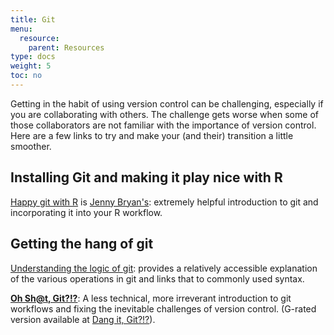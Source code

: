 ```yaml
---
title: Git
menu:
  resource:
    parent: Resources
type: docs
weight: 5
toc: no
---
```


Getting in the habit of using version control can be challenging, especially if you are collaborating with others. The challenge gets worse when some of those collaborators are not familiar with the importance of version control. Here are a few links to try and make your (and their) transition a little smoother.

## Installing Git and making it play nice with R

[Happy git with R](https://happygitwithr.com/) is [Jenny Bryan's](https://jennybryan.org/): extremely helpful introduction to git and incorporating it into your R workflow. 

## Getting the hang of git

[Understanding the logic of git](https://www.sbf5.com/~cduan/technical/git/): provides a relatively accessible explanation of the various operations in git and links that to commonly used syntax. 

[**Oh Sh@t, Git?!?**](https://ohshitgit.com/): A less technical, more irreverant introduction to git workflows and fixing the inevitable challenges of version control. (G-rated version available at [Dang it, Git?!?](https://dangitgit.com/en)).
